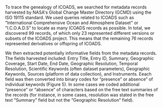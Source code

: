 To trace the genealogy of ICOADS, we searched for metadata records harvested by NASA's Global Change Master Directory (GCMD) using the ISO 19115 standard. We used queries related to ICOADS such as "International Comprehensive Ocean and Atmosphere Dataset" or "I.C.O.A.D.S" to locate as many ICOADS records as possible. In total, we discovered 99 records, of which only 23 represented different versions or subsets of the ICOADS project. This means that the remaining 76 records represented derivatives or offspring of ICOADS. 

We then extracted potentially informative fields from the metadata records. The fields harvested included: Entry Title, Entry ID, Summary, Geographic Coverage, Start Date, End Date, Geographic Resolution, Temporal Resolution, Scientific Keywords (often dataset parameters), Geographic Keywords, Sources (platform of data collection), and Instruments. Eeach field was then converted into binary codes for “presence” or absence” of individual keywords (Figure 5). In some cases we coded additional “presence” or “absence” of characters based on the free text summaries of the records (for instance, in some cases, resolution was stated in the free text “Summary” field but not the “Geographic Resolution” field).

